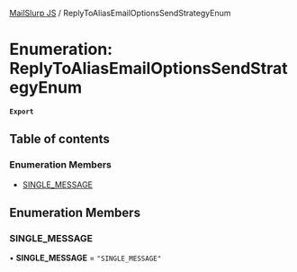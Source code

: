 [MailSlurp JS](../README.md) / ReplyToAliasEmailOptionsSendStrategyEnum

# Enumeration: ReplyToAliasEmailOptionsSendStrategyEnum

**`Export`**

## Table of contents

### Enumeration Members

- [SINGLE\_MESSAGE](ReplyToAliasEmailOptionsSendStrategyEnum.md#single_message)

## Enumeration Members

### SINGLE\_MESSAGE

• **SINGLE\_MESSAGE** = ``"SINGLE_MESSAGE"``

